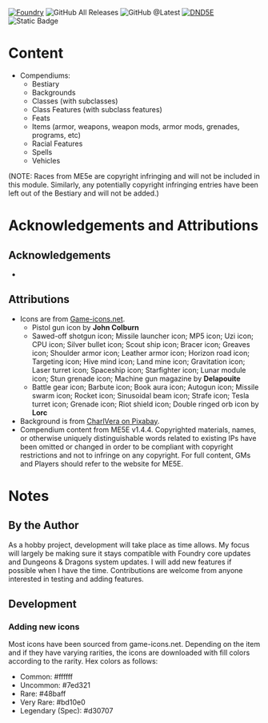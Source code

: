[![Foundry](https://img.shields.io/badge/Foundry%40CompatibleCore-v12-brightgreen)](https://foundryvtt.com/)
![GitHub All Releases](https://img.shields.io/github/downloads/sparkcity/fvtt-me5e/total)
![GitHub @Latest](https://img.shields.io/github/downloads/sparkcity/fvtt-me5e/latest/total)
[![DND5E](https://img.shields.io/badge/DnD5E-3.3.1-red)](https://gitlab.com/foundrynet/dnd5e)
![Static Badge](https://img.shields.io/badge/ME5E-1.4.4-blue)

# Content

- Compendiums:
  - Bestiary
  - Backgrounds
  - Classes (with subclasses)
  - Class Features (with subclass features)
  - Feats
  - Items (armor, weapons, weapon mods, armor mods, grenades, programs, etc)
  - Racial Features
  - Spells
  - Vehicles

(NOTE: Races from ME5e are copyright infringing and will not be included in this module. Similarly, any potentially copyright infringing entries have been left out of the Bestiary and will not be added.)

# Acknowledgements and Attributions

## Acknowledgements

-

## Attributions

- Icons are from [Game-icons.net](https://game-icons.net/).
  - Pistol gun icon by **John Colburn**
  - Sawed-off shotgun icon; Missile launcher icon; MP5 icon; Uzi icon; CPU icon; Silver bullet icon; Scout ship icon; Bracer icon; Greaves icon; Shoulder armor icon; Leather armor icon; Horizon road icon; Targeting icon; Hive mind icon; Land mine icon; Gravitation icon; Laser turret icon; Spaceship icon; Starfighter icon; Lunar module icon; Stun grenade icon; Machine gun magazine by **Delapouite**
  - Battle gear icon; Barbute icon; Book aura icon; Autogun icon; Missile swarm icon; Rocket icon; Sinusoidal beam icon; Strafe icon; Tesla turret icon; Grenade icon; Riot shield icon; Double ringed orb icon by **Lorc**
- Background is from [CharlVera on Pixabay](https://pixabay.com/illustrations/space-earth-gala-planet-universe-4634011/).
- Compendium content from ME5E v1.4.4. Copyrighted materials, names, or otherwise uniquely distinguishable words related to existing IPs have been omitted or changed in order to be compliant with copyright restrictions and not to infringe on any copyright. For full content, GMs and Players should refer to the website for ME5E.

# Notes

## By the Author

As a hobby project, development will take place as time allows. My focus will largely be making sure it stays compatible with Foundry core updates and Dungeons & Dragons system updates. I will add new features if possible when I have the time. Contributions are welcome from anyone interested in testing and adding features.

## Development

### Adding new icons

Most icons have been sourced from game-icons.net. Depending on the item and if they have varying rarities, the icons are downloaded with fill colors according to the rarity. Hex colors as follows:

- Common: #ffffff
- Uncommon: #7ed321
- Rare: #48baff
- Very Rare: #bd10e0
- Legendary (Spec): #d30707
